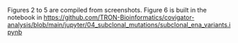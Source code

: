 Figures 2 to 5 are compiled from screenshots.
Figure 6 is built in the notebook in https://github.com/TRON-Bioinformatics/covigator-analysis/blob/main/jupyter/04_subclonal_mutations/subclonal_ena_variants.ipynb
